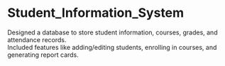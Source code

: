 # Student_Information_System
Designed a database to store student information, courses, grades, and attendance records.
<br>
Included features like adding/editing students, enrolling in courses, and generating report cards.
